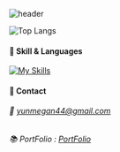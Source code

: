 ![header](https://capsule-render.vercel.app/api?type=waving&color=auto&height=200&section=header&text=Welcome✨&fontSize=90)

![Top Langs](https://github-readme-stats.vercel.app/api/top-langs/?username=yunjaeeun44&layout=compact&theme=transparent)

#### 💪 Skill & Languages
[![My Skills](https://skillicons.dev/icons?i=py,js,ts,aws,nodejs,express,nestjs,mongodb,mysql,firebase)](https://skillicons.dev)


#### 👀 Contact
###### 📧 <yunmegan44@gmail.com>
###### 📚 PortFolio : [PortFolio](https://www.notion.so/yunjaeeun/844961adba4842a0ac1b1f4d747df323?pvs=4)
